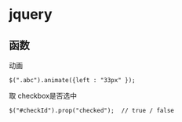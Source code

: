 # jquery 

## 函数
动画

    $(".abc").animate({left : "33px" });
取 checkbox是否选中

    $("#checkId").prop("checked");  // true / false
